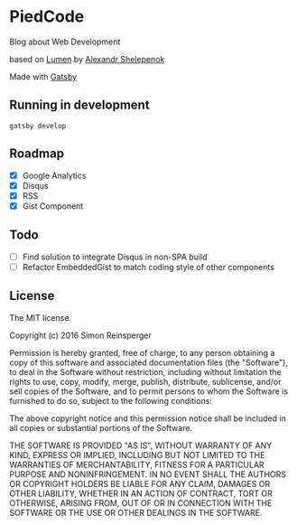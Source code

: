 # PiedCode

Blog about Web Development

based on [Lumen](https://github.com/wpioneer/gatsby-starter-lumen) by [Alexandr Shelepenok](https://github.com/wpioneer)

Made with [Gatsby](https://github.com/gatsbyjs/gatsby)

## Running in development
`gatsby develop`

## Roadmap

- [x] Google Analytics
- [x] Disqus
- [x] RSS
- [x] Gist Component

## Todo
- [ ] Find solution to integrate Disqus in non-SPA build
- [ ] Refactor EmbeddedGist to match coding style of other components

## License
The MIT license.

Copyright (c) 2016 Simon Reinsperger

Permission is hereby granted, free of charge, to any person obtaining a copy of
this software and associated documentation files (the "Software"), to deal in
the Software without restriction, including without limitation the rights to
use, copy, modify, merge, publish, distribute, sublicense, and/or sell copies
of the Software, and to permit persons to whom the Software is furnished to do
so, subject to the following conditions:

The above copyright notice and this permission notice shall be included in all
copies or substantial portions of the Software.

THE SOFTWARE IS PROVIDED "AS IS", WITHOUT WARRANTY OF ANY KIND, EXPRESS OR
IMPLIED, INCLUDING BUT NOT LIMITED TO THE WARRANTIES OF MERCHANTABILITY,
FITNESS FOR A PARTICULAR PURPOSE AND NONINFRINGEMENT. IN NO EVENT SHALL THE
AUTHORS OR COPYRIGHT HOLDERS BE LIABLE FOR ANY CLAIM, DAMAGES OR OTHER
LIABILITY, WHETHER IN AN ACTION OF CONTRACT, TORT OR OTHERWISE, ARISING FROM,
OUT OF OR IN CONNECTION WITH THE SOFTWARE OR THE USE OR OTHER DEALINGS IN THE
SOFTWARE.
